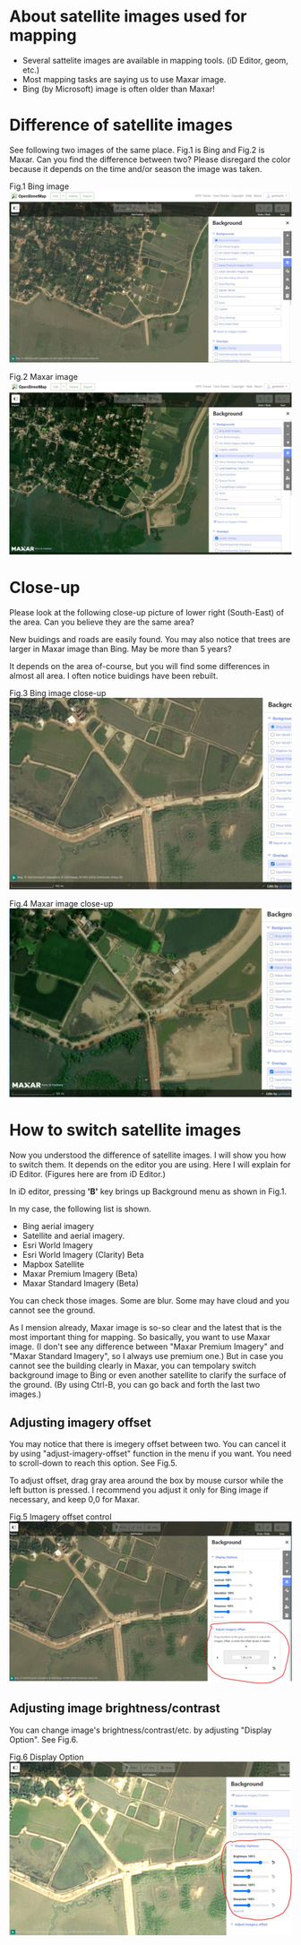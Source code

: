 # About satellite images used for mapping

* Several sattelite images are available in mapping tools. (iD Editor, geom, etc.)
* Most mapping tasks are saying us to use Maxar image. 
* Bing (by Microsoft) image is often older than Maxar!

# Difference of satellite images

See following two images of the same place. Fig.1 is Bing and Fig.2 is Maxar.
Can you find the difference between two?
Please disregard the color because it depends on the time and/or season the image was taken.

Fig.1 Bing image
![Bing1](/satellite/Bing1.JPG)

Fig.2 Maxar image
![Maxar1](/satellite/Maxar1.JPG)

# Close-up

Please look at the following close-up picture of lower right (South-East) of the area.
Can you believe they are the same area?

New buidings and roads are easily found.
You may also notice that trees are larger in Maxar image than Bing. May be more than 5 years?

It depends on the area of-course, but you will find some differences in almost all area.
I often notice buidings have been rebuilt.

Fig.3 Bing image close-up
![Bing2](/satellite/Bing2.JPG)

Fig.4 Maxar image close-up
![Maxar2](/satellite/Maxar2.JPG)

# How to switch satellite images
Now you understood the difference of satellite images.
I will show you how to switch them.
It depends on the editor you are using.
Here I will explain for iD Editor. (Figures here are from iD Editor.)

In iD editor, pressing **'B'** key brings up Background menu as shown in Fig.1.

In my case, the following list is shown.
* Bing aerial imagery
* Satellite and aerial imagery.
* Esri World Imagery
* Esri World Imagery (Clarity) Beta
* Mapbox Satellite
* Maxar Premium Imagery (Beta)
* Maxar Standard Imagery (Beta)

You can check those images.
Some are blur. Some may have cloud and you cannot see the ground.

As I mension already, Maxar image is so-so clear and the latest that is the most important thing for mapping.
So basically, you want to use Maxar image.
(I don't see any difference between "Maxar Premium Imagery" and "Maxar Standard Imagery", so I always use premium one.)
But in case you cannot see the building clearly in Maxar, you can tempolary switch background image to Bing or even another satellite to clarify the surface of the ground. (By using Ctrl-B, you can go back and forth the last two images.)

## Adjusting imagery offset
You may notice that there is imegery offset between two.
You can cancel it by using "adjust-imagery-offset" function in the menu if you want.
You need to scroll-down to reach this option. See Fig.5.

To adjust offset, drag gray area around the box by mouse cursor while the left button is pressed.
I recommend you adjust it only for Bing image if necessary, and keep 0,0 for Maxar.

Fig.5 Imagery offset control
![ImageryOffsetControl](/satellite/adjust-imagery-offset.JPG)

## Adjusting image brightness/contrast
You can change image's brightness/contrast/etc. by adjusting "Display Option".
See Fig.6.

Fig.6 Display Option
![DisplayOption](/satellite/display_option.JPG)




